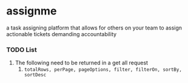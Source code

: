 # assignme
a task assigning platform that allows for others on your team to assign actionable tickets demanding accountability


### TODO List
1. The following need to be returned in a get all request 
   1. `totalRows, perPage, pageOptions, filter, filterOn, sortBy, sortDesc`
